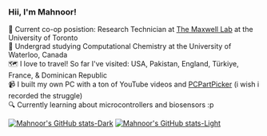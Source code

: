 ### Hii, I'm Mahnoor!

🧫 Current co-op posistion: Research Technician at [The Maxwell Lab](https://www.themaxwelllab.com/) at the University of Toronto<br/>
🧠 Undergrad studying Computational Chemistry at the University of Waterloo, Canada<br/>
🗺 I love to travel! So far I've visited: USA, Pakistan, England, Türkiye, France, & Dominican Republic<br/>
📹 I built my own PC with a ton of YouTube videos and [PCPartPicker](https://ca.pcpartpicker.com/list/VHJGdb) (i wish i recorded the struggle)<br/>
🔍 Currently learning about microcontrollers and biosensors :p<br/>

[![Mahnoor's GitHub stats-Dark](https://github-readme-stats.vercel.app/api?username=mxhnoor&hide=contribs,prs&show_icons=true&theme=material-palenight#gh-dark-mode-only)](https://github.com/mxhnoor/github-readme-stats#gh-dark-mode-only)
[![Mahnoor's GitHub stats-Light](https://github-readme-stats.vercel.app/api?username=mxhnoor&hide=contribs,prs&show_icons=true&theme=default#gh-light-mode-only)](https://github.com/mxhnoor/github-readme-stats#gh-light-mode-only)
